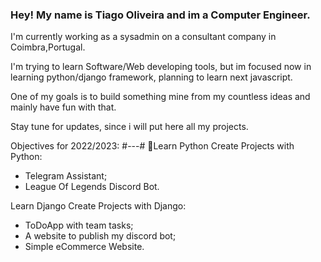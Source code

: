 ### Hey! My name is Tiago Oliveira and im a Computer Engineer.


I'm currently working as a sysadmin on a consultant company in Coimbra,Portugal.

I'm trying to learn Software/Web developing tools, but im focused now in learning python/django framework, planning to learn next javascript.

One of my goals is to build something mine from my countless ideas and mainly have fun with that.

Stay tune for updates, since i will put here all my projects.

Objectives for 2022/2023:
#---#
:snake:Learn Python
Create Projects with Python:
 - Telegram Assistant;
 - League Of Legends Discord Bot.

Learn Django
Create Projects with Django:
 - ToDoApp with team tasks;
 - A website to publish my discord bot;
 - Simple eCommerce Website.
